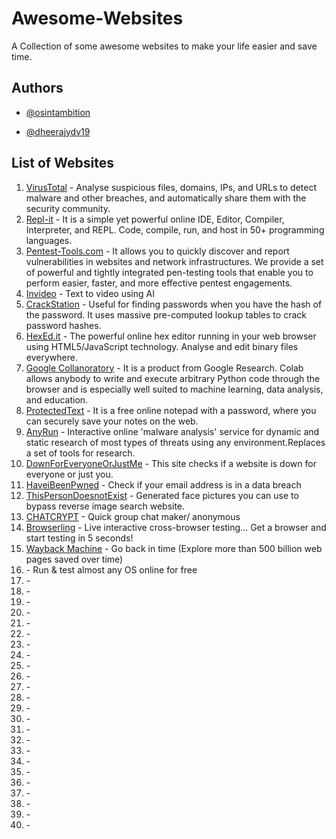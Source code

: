 # Awesome-Websites
A Collection of some awesome websites to make your life easier and save time.

## Authors

- [@osintambition](https://github.com/osintambition)

- [@dheerajydv19](https://github.com/dheerajydv19)

## List of Websites

1. [VirusTotal](https://www.virustotal.com/gui/home/url) - Analyse suspicious files, domains, IPs, and URLs to detect malware and other breaches, and automatically share them with the security community.
2. [Repl-it](https://replit.com/) - It is a simple yet powerful online IDE, Editor, Compiler, Interpreter, and REPL. Code, compile, run, and host in 50+ programming languages.
3. [Pentest-Tools.com](https://pentest-tools.com/) - It allows you to quickly discover and report vulnerabilities in websites and network infrastructures. We provide a set of powerful and tightly integrated pen-testing tools that enable you to perform easier, faster, and more effective pentest engagements.
4. [Invideo](https://invideo.io/) - Text to video using AI
5. [CrackStation](https://crackstation.net/) - Useful for finding passwords when you have the hash of the password. It uses massive pre-computed lookup tables to crack password hashes.
6. [HexEd.it](https://hexed.it/) - The powerful online hex editor running in your web browser using HTML5/JavaScript technology. Analyse and edit binary files everywhere.
7. [Google Collanoratory](https://colab.research.google.com/) - It is a product from Google Research. Colab allows anybody to write and execute arbitrary Python code through the browser and is especially well suited to machine learning, data analysis, and education.
8. [ProtectedText](https://www.protectedtext.com/) - It is a free online notepad with a password, where you can securely save your notes on the web.
9. [AnyRun](https://app.any.run/) - Interactive online 'malware analysis' service for dynamic and static research of most types of threats using any environment.Replaces a set of tools for research.
10. [DownForEveryoneOrJustMe](https://downforeveryoneorjustme.com/) - This site checks if a website is down for everyone or just you.
11. [HaveiBeenPwned](https://haveibeenpwned.com/) - Check if your email address is in a data breach
12. [ThisPersonDoesnotExist](https://thispersondoesnotexist.com/) - Generated face pictures you can use to bypass reverse image search website.
13. [CHATCRYPT](https://client.chatcrypt.com/) - Quick group chat maker/ anonymous
14. [Browserling](https://www.browserling.com/) - Live interactive cross-browser testing... Get a browser and start testing in 5 seconds!
15. [Wayback Machine](https://web.archive.org/) - Go back in time (Explore more than 500 billion web pages saved over time)
16. []() - Run & test almost any OS online for free
17. []() - 
18. []() - 
19. []() - 
20. []() -
21. []() -
22. []() -
23. []() -
24. []() -
25. []() -
26. []() -
27. []() -
28. []() -
29. []() -
30. []() -
31. []() -
32. []() -
33. []() -
34. []() -
35. []() -
36. []() -
37. []() -
38. []() -
39. []() -
40. []() - 
